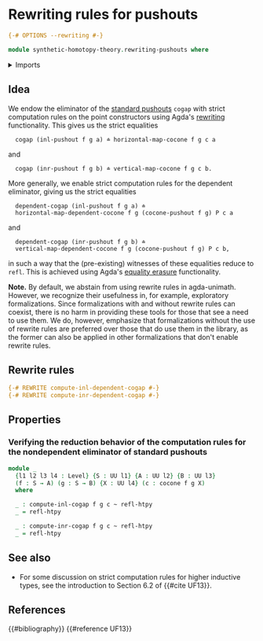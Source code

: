 # Rewriting rules for pushouts

```agda
{-# OPTIONS --rewriting #-}

module synthetic-homotopy-theory.rewriting-pushouts where
```

<details><summary>Imports</summary>

```agda
open import foundation.homotopies
open import foundation.identity-types
open import foundation.universe-levels

open import reflection.rewriting

open import synthetic-homotopy-theory.cocones-under-spans
open import synthetic-homotopy-theory.pushouts
```

</details>

## Idea

We endow the eliminator of the
[standard pushouts](synthetic-homotopy-theory.pushouts.md) `cogap` with strict
computation rules on the point constructors using Agda's
[rewriting](reflection.rewriting.md) functionality. This gives us the strict
equalities

```text
  cogap (inl-pushout f g a) ≐ horizontal-map-cocone f g c a
```

and

```text
  cogap (inr-pushout f g b) ≐ vertical-map-cocone f g c b.
```

More generally, we enable strict computation rules for the dependent eliminator,
giving us the strict equalities

```text
  dependent-cogap (inl-pushout f g a) ≐
  horizontal-map-dependent-cocone f g (cocone-pushout f g) P c a
```

and

```text
  dependent-cogap (inr-pushout f g b) ≐
  vertical-map-dependent-cocone f g (cocone-pushout f g) P c b,
```

in such a way that the (pre-existing) witnesses of these equalities reduce to
`refl`. This is achieved using Agda's
[equality erasure](reflection.erasing-equality.md) functionality.

**Note.** By default, we abstain from using rewrite rules in agda-unimath.
However, we recognize their usefulness in, for example, exploratory
formalizations. Since formalizations with and without rewrite rules can coexist,
there is no harm in providing these tools for those that see a need to use them.
We do, however, emphasize that formalizations without the use of rewrite rules
are preferred over those that do use them in the library, as the former can also
be applied in other formalizations that don't enable rewrite rules.

## Rewrite rules

```agda
{-# REWRITE compute-inl-dependent-cogap #-}
{-# REWRITE compute-inr-dependent-cogap #-}
```

## Properties

### Verifying the reduction behavior of the computation rules for the nondependent eliminator of standard pushouts

```agda
module _
  {l1 l2 l3 l4 : Level} {S : UU l1} {A : UU l2} {B : UU l3}
  (f : S → A) (g : S → B) {X : UU l4} (c : cocone f g X)
  where

  _ : compute-inl-cogap f g c ~ refl-htpy
  _ = refl-htpy

  _ : compute-inr-cogap f g c ~ refl-htpy
  _ = refl-htpy
```

## See also

- For some discussion on strict computation rules for higher inductive types,
  see the introduction to Section 6.2 of {{#cite UF13}}.

## References

{{#bibliography}} {{#reference UF13}}
